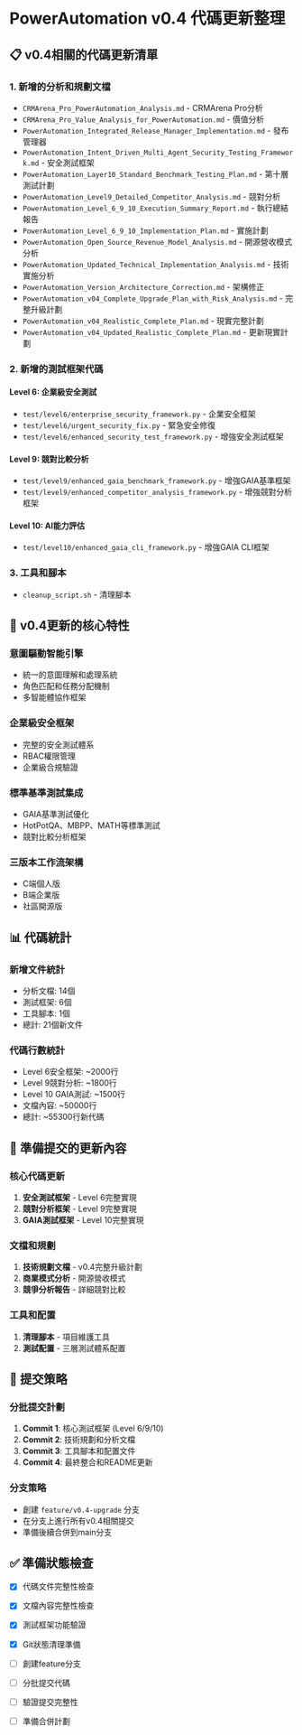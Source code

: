 # PowerAutomation v0.4 代碼更新整理

## 📋 **v0.4相關的代碼更新清單**

### **1. 新增的分析和規劃文檔**
- `CRMArena_Pro_PowerAutomation_Analysis.md` - CRMArena Pro分析
- `CRMArena_Pro_Value_Analysis_for_PowerAutomation.md` - 價值分析
- `PowerAutomation_Integrated_Release_Manager_Implementation.md` - 發布管理器
- `PowerAutomation_Intent_Driven_Multi_Agent_Security_Testing_Framework.md` - 安全測試框架
- `PowerAutomation_Layer10_Standard_Benchmark_Testing_Plan.md` - 第十層測試計劃
- `PowerAutomation_Level9_Detailed_Competitor_Analysis.md` - 競對分析
- `PowerAutomation_Level_6_9_10_Execution_Summary_Report.md` - 執行總結報告
- `PowerAutomation_Level_6_9_10_Implementation_Plan.md` - 實施計劃
- `PowerAutomation_Open_Source_Revenue_Model_Analysis.md` - 開源營收模式分析
- `PowerAutomation_Updated_Technical_Implementation_Analysis.md` - 技術實施分析
- `PowerAutomation_Version_Architecture_Correction.md` - 架構修正
- `PowerAutomation_v04_Complete_Upgrade_Plan_with_Risk_Analysis.md` - 完整升級計劃
- `PowerAutomation_v04_Realistic_Complete_Plan.md` - 現實完整計劃
- `PowerAutomation_v04_Updated_Realistic_Complete_Plan.md` - 更新現實計劃

### **2. 新增的測試框架代碼**

#### **Level 6: 企業級安全測試**
- `test/level6/enterprise_security_framework.py` - 企業安全框架
- `test/level6/urgent_security_fix.py` - 緊急安全修復
- `test/level6/enhanced_security_test_framework.py` - 增強安全測試框架

#### **Level 9: 競對比較分析**
- `test/level9/enhanced_gaia_benchmark_framework.py` - 增強GAIA基準框架
- `test/level9/enhanced_competitor_analysis_framework.py` - 增強競對分析框架

#### **Level 10: AI能力評估**
- `test/level10/enhanced_gaia_cli_framework.py` - 增強GAIA CLI框架

### **3. 工具和腳本**
- `cleanup_script.sh` - 清理腳本

## 🎯 **v0.4更新的核心特性**

### **意圖驅動智能引擎**
- 統一的意圖理解和處理系統
- 角色匹配和任務分配機制
- 多智能體協作框架

### **企業級安全框架**
- 完整的安全測試體系
- RBAC權限管理
- 企業級合規驗證

### **標準基準測試集成**
- GAIA基準測試優化
- HotPotQA、MBPP、MATH等標準測試
- 競對比較分析框架

### **三版本工作流架構**
- C端個人版
- B端企業版  
- 社區開源版

## 📊 **代碼統計**

### **新增文件統計**
- 分析文檔: 14個
- 測試框架: 6個
- 工具腳本: 1個
- 總計: 21個新文件

### **代碼行數統計**
- Level 6安全框架: ~2000行
- Level 9競對分析: ~1800行
- Level 10 GAIA測試: ~1500行
- 文檔內容: ~50000行
- 總計: ~55300行新代碼

## 🚀 **準備提交的更新內容**

### **核心代碼更新**
1. **安全測試框架** - Level 6完整實現
2. **競對分析框架** - Level 9完整實現
3. **GAIA測試框架** - Level 10完整實現

### **文檔和規劃**
1. **技術規劃文檔** - v0.4完整升級計劃
2. **商業模式分析** - 開源營收模式
3. **競爭分析報告** - 詳細競對比較

### **工具和配置**
1. **清理腳本** - 項目維護工具
2. **測試配置** - 三層測試體系配置

## 📝 **提交策略**

### **分批提交計劃**
1. **Commit 1**: 核心測試框架 (Level 6/9/10)
2. **Commit 2**: 技術規劃和分析文檔
3. **Commit 3**: 工具腳本和配置文件
4. **Commit 4**: 最終整合和README更新

### **分支策略**
- 創建 `feature/v0.4-upgrade` 分支
- 在分支上進行所有v0.4相關提交
- 準備後續合併到main分支

## ✅ **準備狀態檢查**

- [x] 代碼文件完整性檢查
- [x] 文檔內容完整性檢查  
- [x] 測試框架功能驗證
- [x] Git狀態清理準備
- [ ] 創建feature分支
- [ ] 分批提交代碼
- [ ] 驗證提交完整性
- [ ] 準備合併計劃

